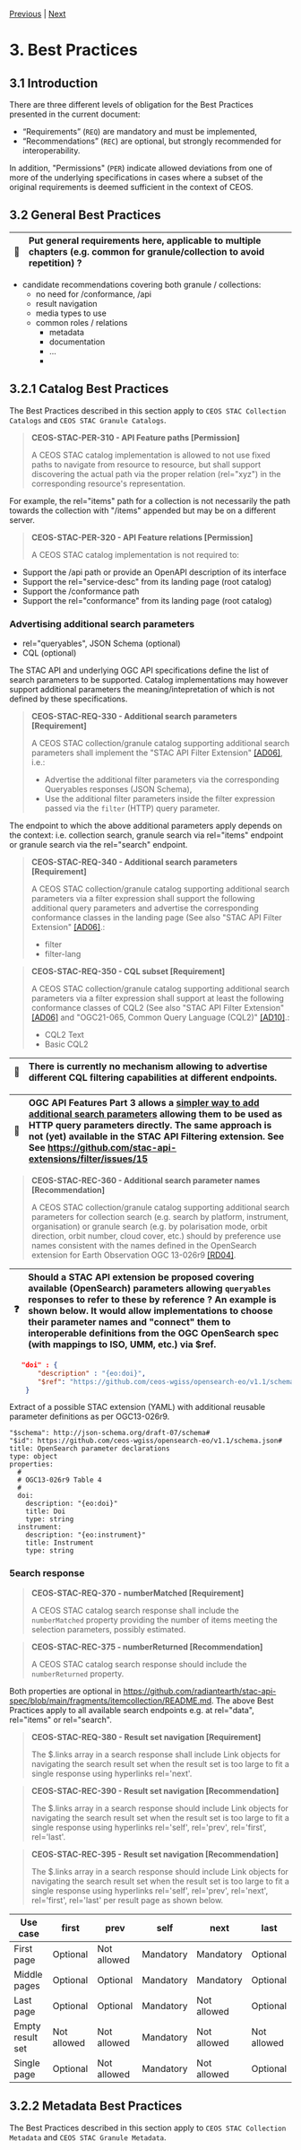 [Previous](objectives-needs.md) | [Next](granule-catalogs.md)
# 3. Best Practices

[//]: # (this is a comment)

## 3.1 Introduction

There are three different levels of obligation for the Best Practices presented in the current document:
- “Requirements” (`REQ`) are mandatory and must be implemented,
- “Recommendations” (`REC`) are optional, but strongly recommended for interoperability.

In addition, "Permissions" (`PER`) indicate allowed deviations from one of more of the underlying specifications in cases where a subset of the original requirements is deemed sufficient in the context of CEOS.




## 3.2 General Best Practices



| :memo: |  Put general requirements here, applicable to multiple chapters (e.g. common for granule/collection to avoid repetition) ?  |
|---------------|:------------------------|

- candidate recommendations covering both granule / collections:
  - no need for /conformance, /api
  - result navigation
  - media types to use
  - common roles / relations
      - metadata
      - documentation
      - ...
      - 


## 3.2.1 Catalog Best Practices

The Best Practices described in this section apply to `CEOS STAC Collection Catalogs` and `CEOS STAC Granule Catalogs`.

> **CEOS-STAC-PER-310 - API Feature paths [Permission]**<a name="BP-310"></a>
>
> A CEOS STAC catalog implementation is allowed to not use fixed paths to navigate from resource to resource, but shall support discovering the actual path via the proper relation (rel="xyz") in the corresponding resource's representation.

For example, the rel="items" path for a collection is not necessarily the path towards the collection with "/items" appended but may be on a different server.

> **CEOS-STAC-PER-320 - API Feature relations [Permission]**<a name="BP-320"></a>
>
> A CEOS STAC catalog implementation is not required to:
  - Support the /api path or provide an OpenAPI description of its interface
  - Support the rel="service-desc" from its landing page (root catalog)
  - Support the /conformance path
  - Support the rel="conformance" from its landing page (root catalog)


### Advertising additional search parameters

- rel="queryables", JSON Schema (optional)
- CQL (optional)

The STAC API and underlying OGC API specifications define the list of search parameters to be supported.  Catalog implementations may however support additional parameters the meaning/intepretation of which is not defined by these specifications.

> **CEOS-STAC-REQ-330 - Additional search parameters [Requirement]**<a name="BP-330"></a>
>
> A CEOS STAC collection/granule catalog supporting additional search parameters shall implement the "STAC API Filter Extension" [[AD06]](./introduction.md#AD06), i.e.:
> - Advertise the additional filter parameters via the corresponding Queryables responses (JSON Schema),
> - Use the additional filter parameters inside the filter expression passed via the `filter` (HTTP) query parameter.

The endpoint to which the above additional parameters apply depends on the context: i.e. collection search, granule search via rel="items" endpoint or granule search via the rel="search" endpoint.  


> **CEOS-STAC-REQ-340 - Additional search parameters [Requirement]**<a name="BP-340"></a>
>
> A CEOS STAC collection/granule catalog supporting additional search parameters via a filter expression shall support the following additional query parameters and advertise the corresponding conformance classes in the landing page (See also "STAC API Filter Extension" [[AD06]](./introduction.md#AD06).:
> - filter
> - filter-lang

> **CEOS-STAC-REQ-350 - CQL subset [Requirement]**<a name="BP-350"></a>
>
> A CEOS STAC collection/granule catalog supporting additional search parameters via a filter expression shall support at least the following conformance classes of CQL2 (See also "STAC API Filter Extension" [[AD06]](./introduction.md#AD06) and "OGC21-065, Common Query Language (CQL2)" [[AD10]](./introduction.md#AD10).:
> - CQL2 Text
> - Basic CQL2

| :memo:        | There is currently no mechanism allowing to advertise different CQL filtering capabilities at different endpoints.    |
|---------------|:------------------------|


| :memo:        | OGC API Features Part 3 allows a [simpler way to add additional search parameters](https://docs.ogc.org/DRAFTS/19-079r1.html#queryables-query-parameters) allowing them to be used as HTTP query parameters directly.  The same approach is not (yet) available in the STAC API Filtering extension.  See See https://github.com/stac-api-extensions/filter/issues/15  |
|---------------|:------------------------|


> **CEOS-STAC-REC-360 - Additional search parameter names [Recommendation]**<a name="BP-360"></a>
>
> A CEOS STAC collection/granule catalog supporting additional search parameters for collection search (e.g. search by platform, instrument, organisation) or granule search (e.g. by polarisation mode, orbit direction, orbit number, cloud cover, etc.) should by preference use names consistent with the names defined in the OpenSearch extension for Earth Observation OGC 13-026r9 [[RD04]](./introduction.md#RD04).


| :question: |  Should a STAC API extension be proposed covering available (OpenSearch) parameters allowing `queryables` responses to refer to these by reference ?  An example is shown below.  It would allow implementations to choose their parameter names and "connect" them to interoperable definitions from the OGC OpenSearch spec (with mappings to ISO, UMM, etc.) via $ref. |
|---------------|:------------------------|


```json
   "doi" : {
       "description" : "{eo:doi}",
       "$ref": "https://github.com/ceos-wgiss/opensearch-eo/v1.1/schema.json#/properties/doi"
    }
```

Extract of a possible STAC extension (YAML) with additional reusable parameter definitions as per OGC13-026r9.

```
"$schema": http://json-schema.org/draft-07/schema#
"$id": https://github.com/ceos-wgiss/opensearch-eo/v1.1/schema.json#
title: OpenSearch parameter declarations
type: object
properties:
  #
  # OGC13-026r9 Table 4
  #
  doi:
    description: "{eo:doi}"
    title: Doi
    type: string
  instrument:
    description: "{eo:instrument}"
    title: Instrument
    type: string
```

### 5earch response

> **CEOS-STAC-REQ-370 - numberMatched [Requirement]**<a name="BP-370"></a>
>
> A CEOS STAC catalog search response shall include the `numberMatched` property providing the number of items meeting the selection parameters, possibly estimated.


> **CEOS-STAC-REC-375 - numberReturned [Recommendation]**<a name="BP-375"></a>
>
> A CEOS STAC catalog search response should include the `numberReturned` property.

Both properties are optional in https://github.com/radiantearth/stac-api-spec/blob/main/fragments/itemcollection/README.md.
The above Best Practices apply to all available search endpoints e.g. at rel="data", rel="items" or rel="search".

> **CEOS-STAC-REQ-380 - Result set navigation [Requirement]**<a name="BP-380"></a>
>
> The $.links array in a search response shall include Link objects for navigating the search result set when the result set is too large to fit a single response using hyperlinks rel='next'.

> **CEOS-STAC-REC-390 - Result set navigation [Recommendation]**<a name="BP-390"></a>
>
> The $.links array in a search response should include Link objects for navigating the search result set when the result set is too large to fit a single response using hyperlinks rel='self', rel='prev', rel='first', rel='last'.


> **CEOS-STAC-REC-395 - Result set navigation [Recommendation]**<a name="BP-395"></a>
>
> The $.links array in a search response should include Link objects for navigating the search result set when the result set is too large to fit a single response using hyperlinks rel='self', rel='prev', rel='next', rel='first', rel='last' per result page as shown below.

| **Use case**   | **first** |  **prev** |  **self** | **next** | **last** |
| --------   | --------- | --------- | --------- | --------- | --------- |
| First page | Optional |  Not allowed |  Mandatory  | Mandatory  |  Optional |
| Middle pages | Optional |  Optional | Mandatory  | Mandatory  | Optional  |
| Last page | Optional |  Optional | Mandatory  |  Not allowed  | Optional  |
| Empty result set | Not allowed  |  Not allowed |  Mandatory  | Not allowed  |  Not allowed |
| Single page | Optional |  Not allowed |  Mandatory  | Not allowed  |  Optional |



## 3.2.2 Metadata Best Practices

The Best Practices described in this section apply to `CEOS STAC Collection Metadata` and `CEOS STAC Granule Metadata`.